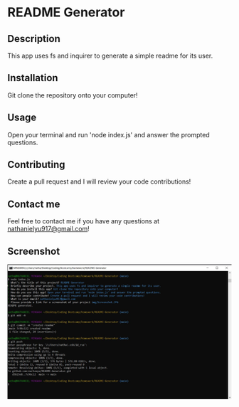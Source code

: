 # README Generator

## Description
This app uses fs and inquirer to generate a simple readme for its user.

## Installation
Git clone the repository onto your computer!

## Usage
Open your terminal and run 'node index.js' and answer the prompted questions.

## Contributing
Create a pull request and I will review your code contributions!

## Contact me
Feel free to contact me if you have any questions at nathanielyu917@gmail.com!

## Screenshot
![](img/Screenshot.JPG)
    
